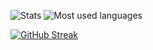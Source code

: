 ![Stats](https://github-readme-stats.vercel.app/api?username=alphasldiallo&show_icons=true&theme=dark)
![Most used languages](https://github-readme-stats.vercel.app/api/top-langs/?username=alphasldiallo&theme=dark&show_icons=true)

[![GitHub Streak](http://github-readme-streak-stats.herokuapp.com?user=alphasldiallo&theme=dark&date_format=j%20M%5B%20Y%5D)](https://git.io/streak-stats)

